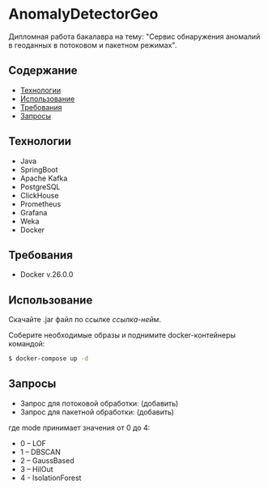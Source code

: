 # AnomalyDetectorGeo
Дипломная работа бакалавра на тему: "Сервис обнаружения аномалий в геоданных в потоковом и пакетном режимах". 
## Содержание
- [Технологии](#технологии)
- [Использование](#использование)
- [Требования](#требования)
- [Запросы](#запросы)

## Технологии
- Java
- SpringBoot
- Apache Kafka
- PostgreSQL
- ClickHouse
- Prometheus
- Grafana
- Weka
- Docker

## Требования
- Docker v.26.0.0

## Использование
Скачайте .jar файл по ссылке *ссылка-нейм*.

Соберите необходимые образы и поднимите docker-контейнеры командой:
```sh
$ docker-compose up -d
```

## Запросы
- Запрос для потоковой обработки:
(добавить)
- Запрос для пакетной обработки:
  (добавить)

где mode принимает значения от 0 до 4:
- 0 – LOF
- 1 – DBSCAN
- 2 – GaussBased
- 3 – HilOut
- 4 - IsolationForest